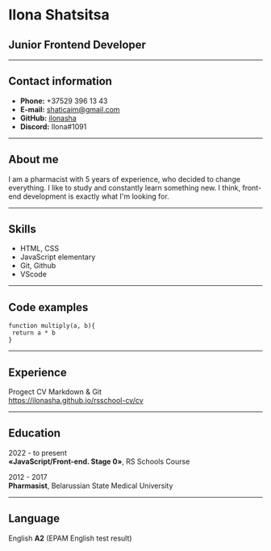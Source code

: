# Ilona Shatsitsa 
## Junior Frontend Developer
------------------
## Contact information
+ **Phone:** +37529 396 13 43
+ **E-mail:** <shaticaim@gmail.com>
+ **GitHub:** [ilonasha](https://github.com/ilonasha)
+ **Discord:** Ilona#1091

----------------
## About me

I am a pharmacist with 5 years of experience, who decided to change everything. I like to study and constantly learn something new.
I think, front-end development is exactly what I'm looking for.

----------------
## Skills
+ HTML, CSS
+ JavaScript elementary
+ Git, Github
+ VScode

----------------
## Code examples
```
function multiply(a, b){
 return a * b
}
```

-----------------
## Experience
Progect CV Markdown & Git  
<https://ilonasha.github.io/rsschool-cv/cv>

-----------------
## Education
2022 - to present   
  **«JavaScript/Front-end. Stage 0»**, RS Schools Course 

2012 - 2017   
  **Pharmasist**, Belarussian State Medical University

-------------------
## Language
English **A2** (EPAM English test result)
